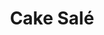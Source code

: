 ---
layout: recette
categories: [recettes]
hidden: true
lang: fr
sitemap: false
title: Cake Salé
type: sel
ingredients: 
  - nom: farine T55
    qte: 200
    unite: gr
  - nom: levure chimique
    qte: 12
    unite: gr
  - nom: oeufs 
    qte: 4
  - nom: beurre
    qte: 60
    unite: gr
  - nom: huile neutre
    qte: 60
    unite: gr
  - nom: lait
    qte: 160
    unite: gr
  - nom: sel
    qte: 4
    unite: gr
  - nom: graines
    qte: 60
    unite: gr
  - nom: fromage rapé
    qte: 120
    unite: gr
etapes:
  - label: Préparation
    details:
    - Faire fondre le beurre
    - Tamiser la farine, la levure et le sel dans un saladier
    - Incorporer les oeufs
    - Incorporer le beurre
    - Incorporer l'huile et le lait
    - Incorporer les graines et le fromage rapé
    - Beurrer et fariner un moule à cake
    - Verser la préparation dans le moule
cuissonMinutes: 50
cuisson: 
  - Cuire 10 minutes à 160°C
  - Cuire 40 minutes à 140°C
  - Vérifier que le cake est cuit avec la pointe d'un couteau
notes:
  - "Garnitures: saumon brocolis, poivron chorizo, thon feta olives, ..."
---